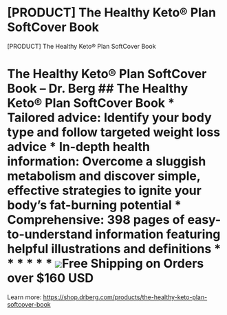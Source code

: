 # [PRODUCT] The Healthy Keto® Plan SoftCover Book

[PRODUCT] The Healthy Keto® Plan SoftCover Book
# The Healthy Keto® Plan SoftCover Book – Dr. Berg ## The Healthy Keto® Plan SoftCover Book * **Tailored advice:** Identify your body type and follow targeted weight loss advice * **In-depth health information:** Overcome a sluggish metabolism and discover simple, effective strategies to ignite your body’s fat-burning potential * **Comprehensive:** 398 pages of easy-to-understand information featuring helpful illustrations and definitions * * * * * * ![](https://shop.drberg.com/cdn/shop/files/free-shipping-truck-icon.png?v=17164945451504368884)Free Shipping on Orders over $160 USD
Learn more: https://shop.drberg.com/products/the-healthy-keto-plan-softcover-book
